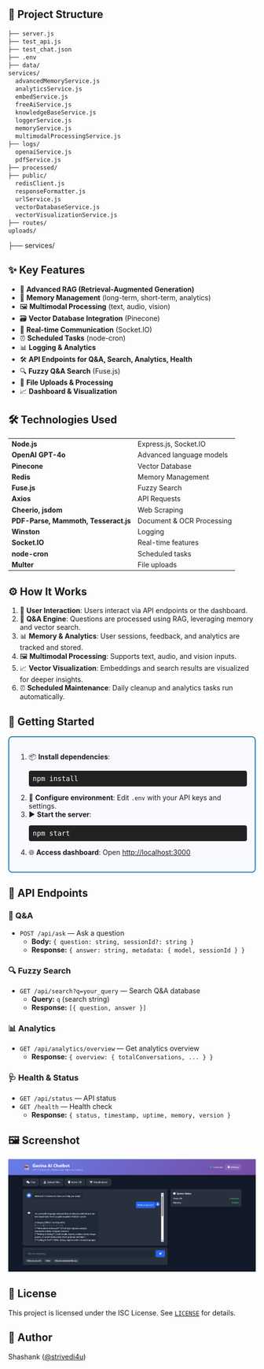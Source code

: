 

## 📁 Project Structure
```text
├── server.js
├── test_api.js
├── test_chat.json
├── .env
├── data/
services/
  advancedMemoryService.js
  analyticsService.js
  embedService.js
  freeAiService.js
  knowledgeBaseService.js
  loggerService.js
  memoryService.js
  multimodalProcessingService.js
├── logs/
  openaiService.js
  pdfService.js
├── processed/
├── public/
  redisClient.js
  responseFormatter.js
  urlService.js
  vectorDatabaseService.js
  vectorVisualizationService.js
├── routes/
uploads/
```

├── services/
## ✨ Key Features
- 🤖 **Advanced RAG (Retrieval-Augmented Generation)**
- 🧠 **Memory Management** (long-term, short-term, analytics)
- 🖼️ **Multimodal Processing** (text, audio, vision)
- 🗃️ **Vector Database Integration** (Pinecone)
- 🔌 **Real-time Communication** (Socket.IO)
- ⏰ **Scheduled Tasks** (node-cron)
- 📊 **Logging & Analytics**
- 🛠️ **API Endpoints for Q&A, Search, Analytics, Health**
- 🔍 **Fuzzy Q&A Search** (Fuse.js)
- 📁 **File Uploads & Processing**
- 📈 **Dashboard & Visualization**

## 🛠️ Technologies Used

<table>
  <tr>
    <td><b>Node.js</b></td><td>Express.js, Socket.IO</td>
  </tr>
  <tr>
    <td><b>OpenAI GPT-4o</b></td><td>Advanced language models</td>
  </tr>
  <tr>
    <td><b>Pinecone</b></td><td>Vector Database</td>
  </tr>
  <tr>
    <td><b>Redis</b></td><td>Memory Management</td>
  </tr>
  <tr>
    <td><b>Fuse.js</b></td><td>Fuzzy Search</td>
  </tr>
  <tr>
    <td><b>Axios</b></td><td>API Requests</td>
  </tr>
  <tr>
    <td><b>Cheerio, jsdom</b></td><td>Web Scraping</td>
  </tr>
  <tr>
    <td><b>PDF-Parse, Mammoth, Tesseract.js</b></td><td>Document & OCR Processing</td>
  </tr>
  <tr>
    <td><b>Winston</b></td><td>Logging</td>
  </tr>
  <tr>
    <td><b>Socket.IO</b></td><td>Real-time features</td>
  </tr>
  <tr>
    <td><b>node-cron</b></td><td>Scheduled tasks</td>
  </tr>
  <tr>
    <td><b>Multer</b></td><td>File uploads</td>
  </tr>
</table>

## ⚙️ How It Works
1. 💬 **User Interaction**: Users interact via API endpoints or the dashboard.
2. 🧩 **Q&A Engine**: Questions are processed using RAG, leveraging memory and vector search.
3. 📊 **Memory & Analytics**: User sessions, feedback, and analytics are tracked and stored.
4. 🖼️ **Multimodal Processing**: Supports text, audio, and vision inputs.
5. 📈 **Vector Visualization**: Embeddings and search results are visualized for deeper insights.
6. ⏰ **Scheduled Maintenance**: Daily cleanup and analytics tasks run automatically.

## 🚦 Getting Started

<div style="border: 2px solid #2980b9; border-radius: 8px; padding: 16px; background: #f8faff;">
  <ol>
    <li>📦 <b>Install dependencies</b>:
      <pre style="background: #222; color: #fff; padding: 8px; border-radius: 4px;">npm install</pre>
    </li>
    <li>📝 <b>Configure environment</b>: Edit <code>.env</code> with your API keys and settings.</li>
    <li>▶️ <b>Start the server</b>:
      <pre style="background: #222; color: #fff; padding: 8px; border-radius: 4px;">npm start</pre>
    </li>
    <li>🌐 <b>Access dashboard</b>: Open <a href="http://localhost:3000">http://localhost:3000</a></li>
  </ol>
</div>

## 📡 API Endpoints

### 🤖 Q&A
- `POST /api/ask` — Ask a question
  - **Body:** `{ question: string, sessionId?: string }`
  - **Response:** `{ answer: string, metadata: { model, sessionId } }`

### 🔍 Fuzzy Search
- `GET /api/search?q=your_query` — Search Q&A database
  - **Query:** `q` (search string)
  - **Response:** `[{ question, answer }]`

### 📊 Analytics
- `GET /api/analytics/overview` — Get analytics overview
  - **Response:** `{ overview: { totalConversations, ... } }`

### 🩺 Health & Status
- `GET /api/status` — API status
- `GET /health` — Health check
  - **Response:** `{ status, timestamp, uptime, memory, version }`

## 🖼️ Screenshot
<p align="center">
  <img src="https://github.com/strivedi4u/gavina/blob/master/data/image.png" alt="Gavina AI Chatbot Screenshot" width="800" />
</p>

## 📄 License
This project is licensed under the ISC License. See [`LICENSE`](LICENSE) for details.

## 👤 Author
Shashank ([@strivedi4u](https://github.com/strivedi4u))
